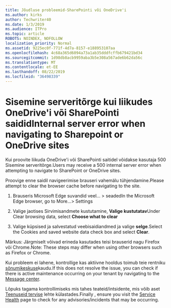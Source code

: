 ```yaml
---
title: Jõudluse probleemid-SharePointi või OneDrive'i
ms.author: kirks
author: Techwriter40
ms.date: 1/3/2019
ms.audience: ITPro
ms.topic: article
ROBOTS: NOINDEX, NOFOLLOW
localization_priority: Normal
ms.assetid: 9225ec0f-771f-4d7a-8157-e188953107aa
ms.openlocfilehash: 4c68a365d6094a73a1ab35dddfcffb679421bd34
ms.sourcegitcommit: 1d98db8acb9959aba3b5e308a567ade6b62da56c
ms.translationtype: MT
ms.contentlocale: et-EE
ms.lasthandoff: 08/22/2019
ms.locfileid: "36498339"
---
```

# <a name="internal-server-error-when-navigating-to-sharepoint-or-onedrive-sites"></a><span data-ttu-id="5db68-102">Sisemine serveritõrge kui liikudes OneDrive'i või SharePointi saidid</span><span class="sxs-lookup"><span data-stu-id="5db68-102">Internal server error when navigating to Sharepoint or OneDrive sites</span></span>

<span data-ttu-id="5db68-103">Kui proovite liikuda OneDrive'i või SharePointi saitidel võidakse kasutaja 500 Sisemine serveritõrge.</span><span class="sxs-lookup"><span data-stu-id="5db68-103">Users may receive a 500 internal server error when attempting to navigate to SharePoint or OneDrive sites.</span></span> 

<span data-ttu-id="5db68-104">Proovige enne saidil navigeerimise brauseri vahemälu tühjendamine.</span><span class="sxs-lookup"><span data-stu-id="5db68-104">Please attempt to clear the browser cache before navigating to the site.</span></span>


1. <span data-ttu-id="5db68-105">Brauseris Microsoft Edge suvandid veel... > seaded</span><span class="sxs-lookup"><span data-stu-id="5db68-105">In the Microsoft Edge browser, go to More...> Settings</span></span>

2. <span data-ttu-id="5db68-106">Valige jaotises Sirvimisandmete kustutamine, **Valige kustutatav**</span><span class="sxs-lookup"><span data-stu-id="5db68-106">Under Clear browsing data, select **Choose what to clear**</span></span>

3. <span data-ttu-id="5db68-107">Valige küpsised ja salvestatud veebisaidiandmed ja valige **selge**.</span><span class="sxs-lookup"><span data-stu-id="5db68-107">Select the Cookies and saved website data check box and select **Clear**.</span></span>

<span data-ttu-id="5db68-108">Märkus: Järgmiselt võivad erineda kasutades teisi brauserid nagu Firefox või Chrome.</span><span class="sxs-lookup"><span data-stu-id="5db68-108">Note: These steps may differ when using other browsers such as Firefox or Chrome.</span></span>

<span data-ttu-id="5db68-109">Kui probleem ei lahene, kontrollige kas aktiivne hooldus toimub teie rentniku [sõnumikeskuse](https://portal.office.com/adminportal/home#/MessageCenter)kaudu.</span><span class="sxs-lookup"><span data-stu-id="5db68-109">If this does not resolve the issue, you can check if there is active maintenance occurring on your tenant by navigating to the [Message center](https://portal.office.com/adminportal/home#/MessageCenter).</span></span>

<span data-ttu-id="5db68-110">Lõpuks tagama kontrollimiseks mis tahes teateid/intsidente, mis võib aset [Teenuseid tervise](https://portal.office.com/adminportal/home#/servicehealth) lehte külastades.</span><span class="sxs-lookup"><span data-stu-id="5db68-110">Finally , ensure you visit the [Service Health](https://portal.office.com/adminportal/home#/servicehealth) page to check for any advisories/incidents that may be occurring.</span></span>

